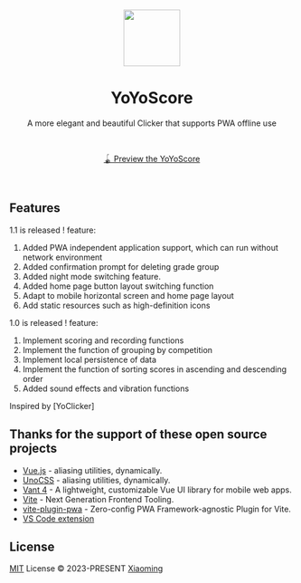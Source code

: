 <br>

<p align="center">
<img src="https://yoyo.xmcloud.buzz/YoYoScore.webp" style="width:100px;" />
</p>

<h1 align="center">YoYoScore</h1>

<p align="center">
A more elegant and beautiful Clicker that supports PWA offline use
</p>

<br>
<p align="center">
<a href="https://yoyo.xmcloud.buzz/">🪀 Preview the YoYoScore</a>

</p>
<br>

## Features
1.1 is released !
feature:
  1. Added PWA independent application support, which can run without network environment
  2. Added confirmation prompt for deleting grade group
  3. Added night mode switching feature.
  4. Added home page button layout switching function
  5. Adapt to mobile horizontal screen and home page layout
  6. Add static resources such as high-definition icons

1.0 is released !
feature:
  1. Implement scoring and recording functions
  2. Implement the function of grouping by competition
  3. Implement local persistence of data
  4. Implement the function of sorting scores in ascending and descending order
  5. Added sound effects and vibration functions

Inspired by [YoClicker]

## Thanks for the support of these open source projects 
- [Vue.js](https://github.com/vuejs/) - aliasing utilities, dynamically.
- [UnoCSS](https://unocss.dev/) - aliasing utilities, dynamically.
- [Vant 4](https://github.com/youzan/vant/) - A lightweight, customizable Vue UI library for mobile web apps.
- [Vite](https://github.com/vitejs/vite) - Next Generation Frontend Tooling.
- [vite-plugin-pwa](https://github.com/vite-pwa/vite-plugin-pwa) - Zero-config PWA Framework-agnostic Plugin for Vite.
- [VS Code extension](https://marketplace.visualstudio.com/items?itemName=antfu.unocss)

## License

[MIT](./LICENSE) License &copy; 2023-PRESENT [Xiaoming](https://github.com/coderlxm)
